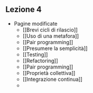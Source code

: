 ## Lezione 4
- Pagine modificate
	- [[Brevi cicli di rilascio]]
	- [[Uso di una metafora]]
	- [[Pair programming]]
	- [[Presumere la semplicità]]
	- [[Testing]]
	- [[Refactoring]]
	- [[Pair programming]]
	- [[Proprietà collettiva]]
	- [[Integrazione continua]]
	-